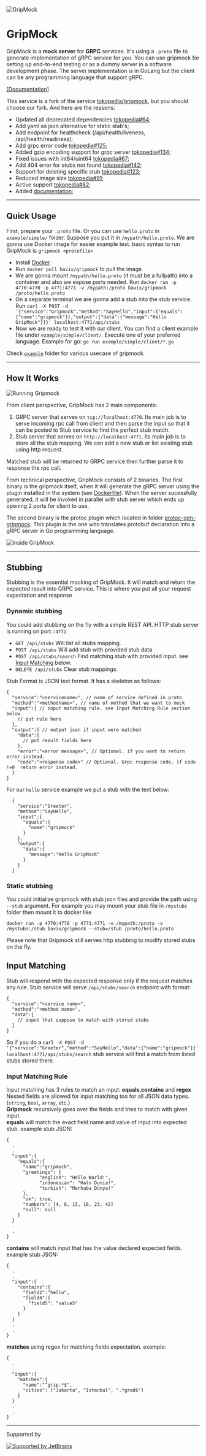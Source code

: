 ![GripMock](https://github.com/bavix/gripmock/assets/5111255/5438a5cf-64ef-4c64-8cae-e9bb24a6011e)

# GripMock
GripMock is a **mock server** for **GRPC** services. It's using a `.proto` file to generate implementation of gRPC service for you.
You can use gripmock for setting up end-to-end testing or as a dummy server in a software development phase.
The server implementation is in GoLang but the client can be any programming language that support gRPC.

[[Documentation]](https://bavix.github.io/gripmock/)

This service is a fork of the service [tokopedia/gripmock](https://github.com/tokopedia/gripmock), but you should choose our fork. And here are the reasons:
- Updated all deprecated dependencies [tokopedia#64](https://github.com/tokopedia/gripmock/issues/64);
- Add yaml as json alternative for static stab's;
- Add endpoint for healthcheck (/api/health/liveness, /api/health/readiness);
- Add grpc error code [tokopedia#125](https://github.com/tokopedia/gripmock/issues/125);
- Added gzip encoding support for grpc server [tokopedia#134](https://github.com/tokopedia/gripmock/pull/134);
- Fixed issues with int64/uint64 [tokopedia#67](https://github.com/tokopedia/gripmock/pull/148);
- Add 404 error for stubs not found [tokopedia#142](https://github.com/tokopedia/gripmock/issues/142);
- Support for deleting specific stub [tokopedia#123](https://github.com/tokopedia/gripmock/issues/123);
- Reduced image size [tokopedia#91](https://github.com/tokopedia/gripmock/issues/91);
- Active support [tokopedia#82](https://github.com/tokopedia/gripmock/issues/82);
- Added [documentation](https://bavix.github.io/gripmock/);

---

## Quick Usage
First, prepare your `.proto` file. Or you can use `hello.proto` in `example/simple/` folder. Suppose you put it in `/mypath/hello.proto`. We are gonna use Docker image for easier example test.
basic syntax to run GripMock is
`gripmock <protofile>`

- Install [Docker](https://docs.docker.com/install/)
- Run `docker pull bavix/gripmock` to pull the image
- We are gonna mount `/mypath/hello.proto` (it must be a fullpath) into a container and also we expose ports needed. Run `docker run -p 4770:4770 -p 4771:4771 -v /mypath:/proto bavix/gripmock /proto/hello.proto`
- On a separate terminal we are gonna add a stub into the stub service. Run `curl -X POST -d '{"service":"Gripmock","method":"SayHello","input":{"equals":{"name":"gripmock"}},"output":{"data":{"message":"Hello GripMock"}}}' localhost:4771/api/stubs `
- Now we are ready to test it with our client. You can find a client example file under `example/simple/client/`. Execute one of your preferred language. Example for go: `go run example/simple/client/*.go`

Check [`example`](https://github.com/bavix/gripmock/tree/master/example) folder for various usecase of gripmock.

---

## How It Works
![Running Gripmock](https://github.com/bavix/gripmock/assets/5111255/e8f74280-52b1-41bd-8582-4026904d934c)

From client perspective, GripMock has 2 main components:
1. GRPC server that serves on `tcp://localhost:4770`. Its main job is to serve incoming rpc call from client and then parse the input so that it can be posted to Stub service to find the perfect stub match.
2. Stub server that serves on `http://localhost:4771`. Its main job is to store all the stub mapping. We can add a new stub or list existing stub using http request.

Matched stub will be returned to GRPC service then further parse it to response the rpc call.


From technical perspective, GripMock consists of 2 binaries. 
The first binary is the gripmock itself, when it will generate the gRPC server using the plugin installed in the system (see [Dockerfile](Dockerfile)). 
When the server sucessfully generated, it will be invoked in parallel with stub server which ends up opening 2 ports for client to use.

The second binary is the protoc plugin which located in folder [protoc-gen-gripmock](/protoc-gen-gripmock). This plugin is the one who translates protobuf declaration into a gRPC server in Go programming language. 

![Inside GripMock](https://github.com/bavix/gripmock/assets/5111255/b0f27a47-6d2f-40ed-96d4-81b1151b747d)

---

## Stubbing

Stubbing is the essential mocking of GripMock. It will match and return the expected result into GRPC service. This is where you put all your request expectation and response

### Dynamic stubbing
You could add stubbing on the fly with a simple REST API. HTTP stub server is running on port `:4771`

- `GET /api/stubs` Will list all stubs mapping.
- `POST /api/stubs` Will add stub with provided stub data
- `POST /api/stubs/search` Find matching stub with provided input. see [Input Matching](#input_matching) below.
- `DELETE /api/stubs` Clear stub mappings.

Stub Format is JSON text format. It has a skeleton as follows:
```
{
  "service":"<servicename>", // name of service defined in proto
  "method":"<methodname>", // name of method that we want to mock
  "input":{ // input matching rule. see Input Matching Rule section below
    // put rule here
  },
  "output":{ // output json if input were matched
    "data":{
      // put result fields here
    },
    "error":"<error message>", // Optional. if you want to return error instead.
    "code":"<response code>" // Optional. Grpc response code. if code !=0  return error instead.
  }
}
```

For our `hello` service example we put a stub with the text below:
```
  {
    "service":"Greeter",
    "method":"SayHello",
    "input":{
      "equals":{
        "name":"gripmock"
      }
    },
    "output":{
      "data":{
        "message":"Hello GripMock"
      }
    }
  }
```

### Static stubbing
You could initialize gripmock with stub json files and provide the path using `--stub` argument. For example you may
mount your stub file in `/mystubs` folder then mount it to docker like

`docker run -p 4770:4770 -p 4771:4771 -v /mypath:/proto -v /mystubs:/stub bavix/gripmock --stub=/stub /proto/hello.proto`

Please note that Gripmock still serves http stubbing to modify stored stubs on the fly.

## <a name="input_matching"></a>Input Matching
Stub will respond with the expected response only if the request matches any rule. Stub service will serve `/api/stubs/search` endpoint with format:
```
{
  "service":"<service name>",
  "method":"<method name>",
  "data":{
    // input that suppose to match with stored stubs
  }
}
```
So if you do a `curl -X POST -d '{"service":"Greeter","method":"SayHello","data":{"name":"gripmock"}}' localhost:4771/api/stubs/search` stub service will find a match from listed stubs stored there.

### Input Matching Rule
Input matching has 3 rules to match an input: **equals**,**contains** and **regex**
<br>
Nested fields are allowed for input matching too for all JSON data types. (`string`, `bool`, `array`, etc.)
<br>
**Gripmock** recursively goes over the fields and tries to match with given input.
<br>
**equals** will match the exact field name and value of input into expected stub. example stub JSON:
```
{
  .
  .
  "input":{
    "equals":{
      "name":"gripmock",
      "greetings": {
            "english": "Hello World!",
            "indonesian": "Halo Dunia!",
            "turkish": "Merhaba Dünya!"
      },
      "ok": true,
      "numbers": [4, 8, 15, 16, 23, 42]
      "null": null
    }
  }
  .
  .
}
```

**contains** will match input that has the value declared expected fields. example stub JSON:
```
{
  .
  .
  "input":{
    "contains":{
      "field2":"hello",
      "field4":{
        "field5": "value5"
      } 
    }
  }
  .
  .
}
```

**matches** using regex for matching fields expectation. example:

```
{
  .
  .
  "input":{
    "matches":{
      "name":"^grip.*$",
      "cities": ["Jakarta", "Istanbul", ".*grad$"]
    }
  }
  .
  .
}
```

---
Supported by

[![Supported by JetBrains](https://cdn.rawgit.com/bavix/development-through/46475b4b/jetbrains.svg)](https://www.jetbrains.com/)
